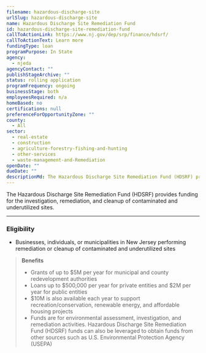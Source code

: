 ```yaml
---
filename: hazardous-discharge-site
urlSlug: hazardous-discharge-site
name: Hazardous Discharge Site Remediation Fund
id: hazardous-discharge-site-remediation-fund
callToActionLink: https://www.nj.gov/dep/srp/finance/hdsrf/
callToActionText: Learn more
fundingType: loan
programPurpose: In State
agency:
  - njeda
agencyContact: ""
publishStageArchive: ""
status: rolling application
programFrequency: ongoing
businessStage: both
employeesRequired: n/a
homeBased: no
certifications: null
preferenceForOpportunityZone: ""
county:
  - All
sector:
  - real-estate
  - construction
  - agriculture-forestry-fishing-and-hunting
  - other-services
  - waste-management-and-Remediation
openDate: ""
dueDate: ""
descriptionMd: The Hazardous Discharge Site Remediation Fund (HDSRF) provides funding for the investigation, remediation, and cleanup of contaminated and underutilized sites.
---
```


The Hazardous Discharge Site Remediation Fund (HDSRF) provides funding for the investigation, remediation, and cleanup of contaminated and underutilized sites.

---

### Eligibility

- Businesses, individuals, or municipalities in New Jersey performing remediation or cleanup of contaminated and underutilized sites

> **Benefits**
>
> - Grants of up to $5M per year for municipal and county redevelopment authorities
> - Loans up to $500,000 per year for private entities and $2M per year for public entities
> - $10M is also available each year to support recreation/conservation, renewable energy, and affordable housing projects
> - Funds are for environmental assessment, investigation, and remediation activities. Hazardous Discharge Site Remediation Fund (HDSRF) funds can also be leveraged to obtain funds from other sources such as U.S. Environmental Protection Agency (USEPA)
